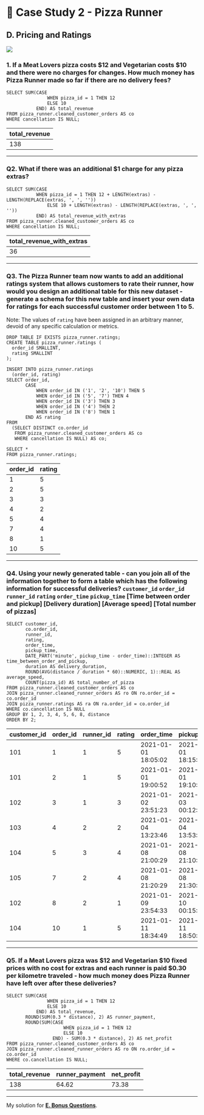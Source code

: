 # :pizza: Case Study 2 - Pizza Runner

## D. Pricing and Ratings

<picture>
  <img src="https://img.shields.io/badge/postgresql-4169e1?style=for-the-badge&logo=postgresql&logoColor=white">
</picture>

### 1. If a Meat Lovers pizza costs $12 and Vegetarian costs $10 and there were no charges for changes. How much money has Pizza Runner made so far if there are no delivery fees?
```pgsql
SELECT SUM(CASE
               WHEN pizza_id = 1 THEN 12
               ELSE 10
           END) AS total_revenue
FROM pizza_runner.cleaned_customer_orders AS co
WHERE cancellation IS NULL;
```
| total_revenue |
|---------------|
| 138           |

---
### Q2. What if there was an additional $1 charge for any pizza extras?
```pgsql
SELECT SUM(CASE
	       WHEN pizza_id = 1 THEN 12 + LENGTH(extras) - LENGTH(REPLACE(extras, ', ', ''))
               ELSE 10 + LENGTH(extras) - LENGTH(REPLACE(extras, ', ', ''))
           END) AS total_revenue_with_extras
FROM pizza_runner.cleaned_customer_orders AS co
WHERE cancellation IS NULL;
```
| total_revenue_with_extras |
|---------------------------|
| 36                        |

---
### Q3. The Pizza Runner team now wants to add an additional ratings system that allows customers to rate their runner, how would you design an additional table for this new dataset - generate a schema for this new table and insert your own data for ratings for each successful customer order between 1 to 5.
Note: The values of `rating` have been assigned in an arbitrary manner, devoid of any specific calculation or metrics.
```pgsql
DROP TABLE IF EXISTS pizza_runner.ratings;
CREATE TABLE pizza_runner.ratings (
  order_id SMALLINT, 
  rating SMALLINT
);

INSERT INTO pizza_runner.ratings 
  (order_id, rating)
SELECT order_id,
       CASE
           WHEN order_id IN ('1', '2', '10') THEN 5
           WHEN order_id IN ('5', '7') THEN 4
           WHEN order_id IN ('3') THEN 3
           WHEN order_id IN ('4') THEN 2
           WHEN order_id IN ('8') THEN 1
       END AS rating
FROM
  (SELECT DISTINCT co.order_id
   FROM pizza_runner.cleaned_customer_orders AS co
   WHERE cancellation IS NULL) AS co;

SELECT *
FROM pizza_runner.ratings;
```
| order_id | rating |
|----------|--------|
| 1        | 5      |
| 2        | 5      |
| 3        | 3      |
| 4        | 2      |
| 5        | 4      |
| 7        | 4      |
| 8        | 1      |
| 10       | 5      |

---
### Q4. Using your newly generated table - can you join all of the information together to form a table which has the following information for successful deliveries? `customer_id` `order_id` `runner_id` `rating` `order_time` `pickup_time` [Time between order and pickup] [Delivery duration] [Average speed] [Total number of pizzas]
```pgsql
SELECT customer_id,
       co.order_id, 
       runner_id,
       rating,
       order_time,
       pickup_time,
       DATE_PART('minute', pickup_time - order_time)::INTEGER AS time_between_order_and_pickup,
       duration AS delivery_duration,
       ROUND(AVG(distance / duration * 60)::NUMERIC, 1)::REAL AS average_speed,
       COUNT(pizza_id) AS total_number_of_pizza  
FROM pizza_runner.cleaned_customer_orders AS co
JOIN pizza_runner.cleaned_runner_orders AS ro ON ro.order_id = co.order_id
JOIN pizza_runner.ratings AS ra ON ra.order_id = co.order_id
WHERE co.cancellation IS NULL
GROUP BY 1, 2, 3, 4, 5, 6, 8, distance
ORDER BY 2;
```
| customer_id | order_id | runner_id | rating | order_time          | pickup_time         | time_between_order_and_pickup | delivery_duration | average_speed | total_number_of_pizza |
|-------------|----------|-----------|--------|---------------------|---------------------|-------------------------------|-------------------|---------------|-----------------------|
| 101         | 1        | 1         | 5      | 2021-01-01 18:05:02 | 2021-01-01 18:15:34 | 10                            | 32                | 37.5          | 1                     |
| 101         | 2        | 1         | 5      | 2021-01-01 19:00:52 | 2021-01-01 19:10:54 | 10                            | 27                | 44.4          | 1                     |
| 102         | 3        | 1         | 3      | 2021-01-02 23:51:23 | 2021-01-03 00:12:37 | 21                            | 20                | 40.2          | 2                     |
| 103         | 4        | 2         | 2      | 2021-01-04 13:23:46 | 2021-01-04 13:53:03 | 29                            | 40                | 35.1          | 3                     |
| 104         | 5        | 3         | 4      | 2021-01-08 21:00:29 | 2021-01-08 21:10:57 | 10                            | 15                | 40            | 1                     |
| 105         | 7        | 2         | 4      | 2021-01-08 21:20:29 | 2021-01-08 21:30:45 | 10                            | 25                | 60            | 1                     |
| 102         | 8        | 2         | 1      | 2021-01-09 23:54:33 | 2021-01-10 00:15:02 | 20                            | 15                | 93.6          | 1                     |
| 104         | 10       | 1         | 5      | 2021-01-11 18:34:49 | 2021-01-11 18:50:20 | 15                            | 10                | 60            | 2                     |


---
### Q5. If a Meat Lovers pizza was $12 and Vegetarian $10 fixed prices with no cost for extras and each runner is paid $0.30 per kilometre traveled - how much money does Pizza Runner have left over after these deliveries?
```pgsql
SELECT SUM(CASE
               WHEN pizza_id = 1 THEN 12
               ELSE 10
           END) AS total_revenue,
       ROUND(SUM(0.3 * distance), 2) AS runner_payment,
       ROUND(SUM(CASE
                     WHEN pizza_id = 1 THEN 12
                     ELSE 10
                 END) - SUM(0.3 * distance), 2) AS net_profit
FROM pizza_runner.cleaned_customer_orders AS co
JOIN pizza_runner.cleaned_runner_orders AS ro ON ro.order_id = co.order_id
WHERE co.cancellation IS NULL;
```
| total_revenue | runner_payment | net_profit |
|---------------|----------------|------------|
| 138           | 64.62          | 73.38      |

---
My solution for **[E. Bonus Questions](E.%20Bonus%20Questions.md)**.
